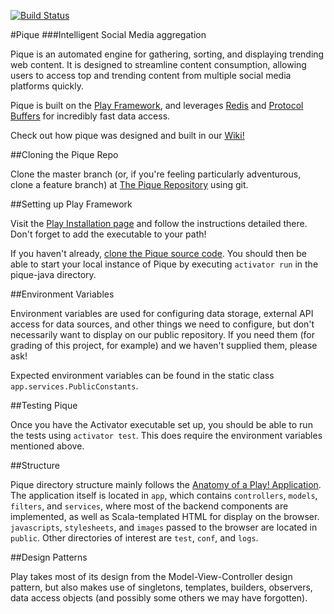 [![Build Status](https://travis-ci.org/pique-media/pique.svg?branch=master)](https://travis-ci.org/pique-media/pique)

#Pique
###Intelligent Social Media aggregation

Pique is an automated engine for gathering, sorting, and displaying trending web content.
It is designed to streamline content consumption, allowing users to access top and trending content from multiple social media platforms quickly.

Pique is built on the [Play Framework](https://www.playframework.com/), and leverages [Redis](redis.io) and [Protocol Buffers](https://developers.google.com/protocol-buffers/) for incredibly fast data access.

Check out how pique was designed and built in our [Wiki!](https://github.com/edolinsky/pique/wiki)

##Cloning the Pique Repo

Clone the master branch (or, if you're feeling particularly adventurous, clone a feature branch) at [The Pique Repository](https://github.com/pique-media/pique)
using git.

##Setting up Play Framework

Visit the [Play Installation page](https://www.playframework.com/documentation/2.5.x/Installing) and follow the 
instructions detailed there. 
Don't forget to add the executable to your path!

If you haven't already, [clone the Pique source code](https://github.com/edolinsky/pique). You should then be able to 
start your local instance of Pique by executing `activator run` in the pique-java directory.

##Environment Variables

Environment variables are used for configuring data storage, external API access for data sources, and other things we
need to configure, but don't necessarily want to display on our public repository. If you need them (for grading of this
project, for example) and we haven't supplied them, please ask!

Expected environment variables can be found in the static class `app.services.PublicConstants`.

##Testing Pique

Once you have the Activator executable set up, you should be able to run the tests using `activator test`. This does
require the environment variables mentioned above.

##Structure

Pique directory structure mainly follows the [Anatomy of a Play! Application](https://www.playframework.com/documentation/2.5.x/Anatomy). 
The application itself is located in `app`, which contains `controllers`, `models`, `filters`, and `services`, where most 
of the backend components are implemented, as well as Scala-templated HTML for display on the browser. 
`javascripts`, `stylesheets`, and `images` passed to the browser are located in `public`. Other directories of interest
are `test`, `conf`, and `logs`.
 
##Design Patterns

Play takes most of its design from the Model-View-Controller design pattern, but also makes use of singletons, templates,
builders, observers, data access objects (and possibly some others we may have forgotten).
